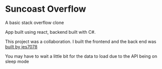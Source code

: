 # Suncoast Overflow

A basic stack overflow clone

App built using react, backend built with C#.

This project was a collaboration. I built the frontend and the back end was [built by jes7078](https://github.com/jes7078/SuncoastOverflowAPI)

You may have to wait a little bit for the data to load due to the API being on sleep mode
